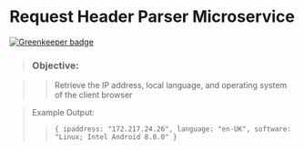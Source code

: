 # Request Header Parser Microservice

[![Greenkeeper badge](https://badges.greenkeeper.io/wmemorgan/request-header-ms.svg)](https://greenkeeper.io/)

> ### Objective:

>> Retrieve the IP address, local language, and operating system of the client browser

> Example Output:
>> `{ ipaddress: "172.217.24.26", language: "en-UK", software: "Linux; Intel Android 8.0.0" }`